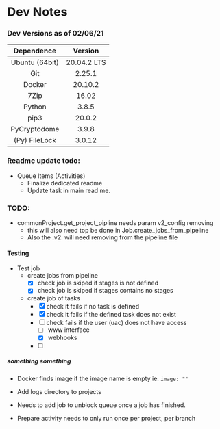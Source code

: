 # Dev Notes

### Dev Versions as of 02/06/21
| Dependence     | Version |
| :------------: | :-----: |
| Ubuntu (64bit) | 20.04.2 LTS |
| Git            | 2.25.1      |
| Docker         | 20.10.2     |
| 7Zip           | 16.02       |
| Python         | 3.8.5       |
| pip3           | 20.0.2      |
| PyCryptodome   | 3.9.8       |
| (Py) FileLock  | 3.0.12      |

### Readme update todo:
- Queue Items (Activities)
  - Finalize dedicated readme  
  - Update task in main read me.
    
### TODO:
- commonProject.get_project_pipline needs param v2_config removing
  - this will also need top be done in Job.create_jobs_from_pipeline
  - Also the .v2. will need removing from the pipeline file
  
#### Testing
- Test job
  - create jobs from pipeline
    - [x] check job is skiped if stages is not defined
    - [x] check job is skiped if stages contains no stages
  - create job of tasks
    - [x] check it fails if no task is defined
    - [x] check it fails if the defined task does not exist
    - [ ] check fails if the user (uac) does not have access
      - [ ] www interface
      - [x] webhooks
    - [ ] 
  

##### something something 
- Docker finds image if the image name is empty ie. ```image: "" ```
- Add logs directory to projects

- Needs to add job to unblock queue once a job has finished. 

- Prepare activity needs to only run once per project, per branch
